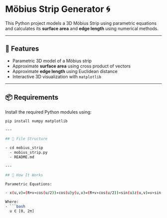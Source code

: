 # Möbius Strip Generator 🌀

This Python project models a 3D Möbius Strip using parametric equations and calculates its **surface area** and **edge length** using numerical methods.

---

## 🚀 Features

- Parametric 3D model of a Möbius strip  
- Approximate **surface area** using cross product of vectors  
- Approximate **edge length** using Euclidean distance  
- Interactive 3D visualization with `matplotlib`

---

## 📦 Requirements

Install the required Python modules using:

```bash
pip install numpy matplotlib

---

## 📁 File Structure

- cd mobius_strip
  - mobius_strip.py
  - README.md

---

## 🧠 How It Works

Parametric Equations:

- x(u,v)=(R+v∗cos(u/2))∗cos(u)y(u,v)=(R+v∗cos(u/2))∗sin(u)z(u,v)=v∗sin(u/2)

Where:
- ```bash
  u ∈ [0, 2π]